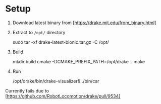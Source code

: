 # Setup

1. Download latest binary from [https://drake.mit.edu/from_binary.html]
1. Extract to `/opt/` directory

    sudo tar -xf drake-latest-bionic.tar.gz -C /opt/

1. Build

     mkdir build
     cmake -DCMAKE_PREFIX_PATH=/opt/drake ..
     make

1. Run

     /opt/drake/bin/drake-visualizer&
     ./bin/car

Currently fails due to [https://github.com/RobotLocomotion/drake/pull/9534]
